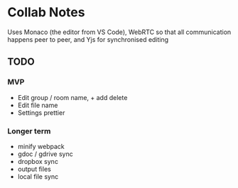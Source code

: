 Collab Notes
============

Uses Monaco (the editor from VS Code), WebRTC so that all communication happens peer to peer, and Yjs for synchronised editing

TODO
----
### MVP
- Edit group / room name, + add delete
- Edit file name
- Settings prettier

### Longer term
- minify webpack
- gdoc / gdrive sync
- dropbox sync
- output files
- local file sync
